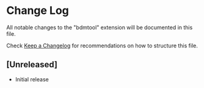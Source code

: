 # Change Log

All notable changes to the "bdmtool" extension will be documented in this file.

Check [Keep a Changelog](http://keepachangelog.com/) for recommendations on how to structure this file.

## [Unreleased]

- Initial release